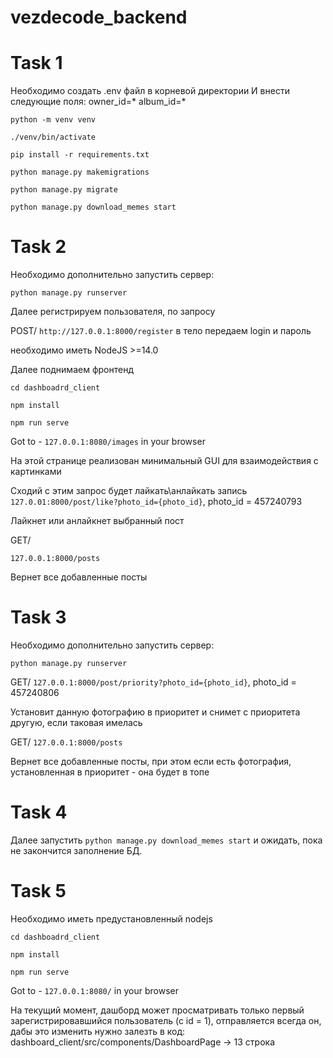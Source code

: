 # vezdecode_backend
# Task 1
Необходимо создать .env файл в корневой директории
И внести следующие поля:
owner_id=*
album_id=*

`python -m venv venv`

`./venv/bin/activate`

`pip install -r requirements.txt`

`python manage.py makemigrations`

`python manage.py migrate`

`python manage.py download_memes start`

# Task 2
Необходимо дополнительно запустить сервер:

`python manage.py runserver`

Далее регистрируем пользователя, по запросу

POST/ `http://127.0.0.1:8000/register`
в тело передаем login и пароль

необходимо иметь NodeJS >=14.0

Далее поднимаем фронтенд

`cd dashboadrd_client`

`npm install`

`npm run serve`

Got to - `127.0.0.1:8080/images` in your browser

На этой странице реализован минимальный GUI для взаимодействия с картинками

Сходий с этим запрос будет лайкать\анлайкать запись `127.0.01:8000/post/like?photo_id={photo_id}`, photo_id = 457240793


Лайкнет или анлайкнет выбранный пост

GET/

`127.0.0.1:8000/posts`

Вернет все добавленные посты

# Task 3
Необходимо дополнительно запустить сервер:

`python manage.py runserver`

GET/
`127.0.0.1:8000/post/priority?photo_id={photo_id}`, photo_id = 457240806

Установит данную фотографию в приоритет и снимет с приоритета другую, если таковая имелась

GET/
`127.0.0.1:8000/posts`

Вернет все добавленные посты, при этом если есть фотография, установленная в приоритет - она будет в топе

# Task 4
Далее запустить `python manage.py download_memes start` и ожидать, пока не закончится заполнение БД.

# Task 5
Необходимо иметь предустановленный nodejs

`cd dashboadrd_client`

`npm install`

`npm run serve`

Got to - `127.0.0.1:8080/` in your browser

На текущий момент, дашборд может просматривать только первый зарегистрировавшийся пользователь (с id = 1), отправляется всегда он, дабы это изменить нужно залезть в код:
dashboard_client/src/components/DashboardPage -> 13 строка
